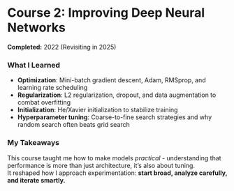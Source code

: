 # Course 2: Improving Deep Neural Networks

**Completed:** 2022 (Revisiting in 2025)

### What I Learned
- **Optimization**: Mini-batch gradient descent, Adam, RMSprop, and learning rate scheduling  
- **Regularization**: L2 regularization, dropout, and data augmentation to combat overfitting  
- **Initialization**: He/Xavier initialization to stabilize training  
- **Hyperparameter tuning**: Coarse-to-fine search strategies and why random search often beats grid search  

### My Takeaways
This course taught me how to make models *practical* - understanding that performance is more than just architecture, it’s also about tuning.  
It reshaped how I approach experimentation: **start broad, analyze carefully, and iterate smartly.**
